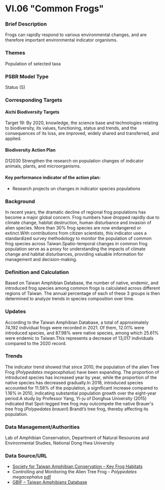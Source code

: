 # VI.06 "Common Frogs"

<script type="text/javascript" src="http://cdn.mathjax.org/mathjax/latest/MathJax.js?config=TeX-AMS-MML_HTMLorMML"></script>

### Brief Description

Frogs can rapidly respond to various environmental changes, and are therefore important environmental indicator organisms.

### Themes

Population of selected taxa

### PSBR Model Type

Status (S)

### Corresponding Targets

#### Aichi Biodiversity Targets

Target 19: By 2020, knowledge, the science base and technologies relating to biodiversity, its values, functioning, status and trends, and the consequences of its loss, are improved, widely shared and transferred, and applied.

#### Biodiversity Action Plan

D12030 Strengthen the research on population changes of indicator animals, plants, and microorganisms.

#### Key performance indicator of the action plan:

- Research projects on changes in indicator species populations

### Background

In recent years, the dramatic decline of regional frog populations has become a major global concern. Frog numbers have dropped rapidly due to climate change, habitat destruction, human disturbance and invasion of alien species. More than 30% frog species are now endangered or extinct.With contributions from citizen scientists, this indicator uses a standardized survey methodology to monitor the population of common frog species across Taiwan.Spatio-temporal changes in common frog population serve as a proxy for understanding the impacts of climate change and habitat disturbances, providing valuable information for management and decision-making.

### Definition and Calculation

Based on Taiwan Amphibian Database, the number of native, endemic, and introduced frog species among common frogs is calculated across different regions of Taiwan. The annual percentage of each of these 3 groups is then determined to analyze trends in species composition over time.

### Updates

According to the Taiwan Amphibian Database, a total of approximately 74,192 individual frogs were recorded in 2021. Of them, 12.01% were introduced species, and 87.98% were native species, among which 25.61% were endemic to Taiwan.This represents a decrease of 13,017 individuals compared to the 2020 record.

### Trends

The indicator trend showed that since 2010, the population of the alien Tree Frog (<i>Polypedates megacephalus</i>) have been expanding. The proportion of introduced species has increased year by year, while the proportion of the native species has decreased gradually.In 2018, introduced species accounted for 11.58% of the population, a significant increase compared to 1.16% in 2010, indicating substantial population growth over the eight-year period.A study by Professor Yang, Yi-ju of Donghua University (2015) indicated that Spot-legged tree frog may outcompete the native Brauer's tree frog (<em x-id="3">Polypedates braueri</em>) Brandt’s tree frog, thereby affecting its population.

### Data Management/Authorities

Lab of Amphibian Conservation, Department of Natural Resources and Environmental Studies, National Dong Hwa University

### Data Source/URL

- [Society for Taiwan Amphibian Conservation – Key Frog Habitats](https://www.froghome.org/ifa-project)
- Controlling and Monitoring the Alien Tree Frog – <i>Polypedates megacephalus</i> [pdf](https://conservation.forest.gov.tw/0000779)
- [GBIF – Taiwan Amphibians Database](https://www.gbif.org/zh-tw/dataset/1d9b55a1-1dfb-4b9d-9431-47de185ceea7)